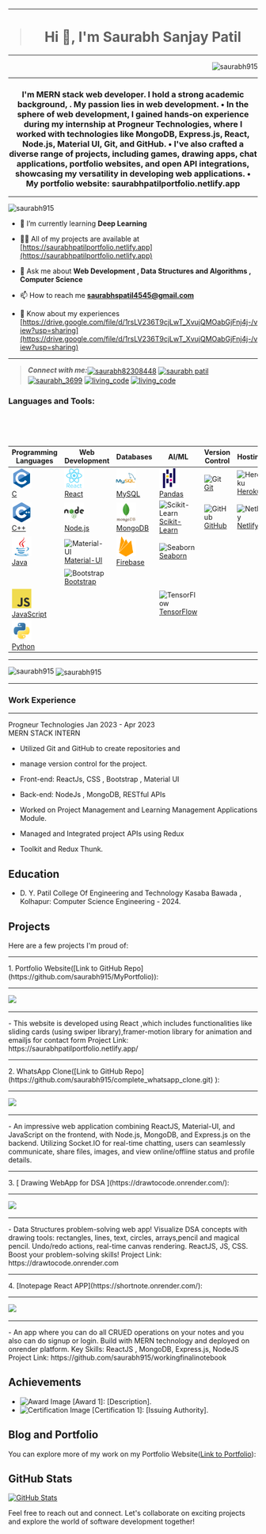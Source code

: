 <hr/>

> <h1 align="center">Hi 👋, I'm Saurabh Sanjay Patil</h1>

<hr/>
<p align="right"> <img src="https://github.com/saurabh915/saurabh915/assets/73584405/9f69bf0b-8c9d-4b30-8288-7c66bc0377fd" alt="saurabh915" /> </p>
<hr/>
<h3 align="center">I'm MERN stack web developer. I hold a strong academic background, . My passion lies in web development. • In the sphere of web development, I gained hands-on experience during my internship at Progneur Technologies, where I worked with technologies like MongoDB, Express.js, React, Node.js, Material UI, Git, and GitHub. • I've also crafted a diverse range of projects, including games, drawing apps, chat applications, portfolio websites, and open API integrations, showcasing my versatility in developing web applications. • My portfolio website: saurabhpatilportfolio.netlify.app</h3>
<hr/>
<p align="left"> <img src="https://komarev.com/ghpvc/?username=saurabh915&label=Profile%20views&color=0e75b6&style=flat" alt="saurabh915" /> </p>

- 🌱 I’m currently learning **Deep Learning**

- 👨‍💻 All of my projects are available at [https://saurabhpatilportfolio.netlify.app](https://saurabhpatilportfolio.netlify.app)

- 💬 Ask me about **Web Development , Data Structures and Algorithms , Computer Science**

- 📫 How to reach me **saurabhspatil4545@gmail.com**

- 📄 Know about my experiences [https://drive.google.com/file/d/1rsLV236T9cjLwT_XvujQMOabGjFnj4j-/view?usp=sharing](https://drive.google.com/file/d/1rsLV236T9cjLwT_XvujQMOabGjFnj4j-/view?usp=sharing)
<hr/>

>   ***Connect with me:***<a href="https://twitter.com/saurabh82308448" target="blank"><img align="center" src="https://raw.githubusercontent.com/rahuldkjain/github-profile-readme-generator/master/src/images/icons/Social/twitter.svg" alt="saurabh82308448" height="30" width="40" /></a>
<a href="https://linkedin.com/in/saurabh patil" target="blank"><img align="center" src="https://raw.githubusercontent.com/rahuldkjain/github-profile-readme-generator/master/src/images/icons/Social/linked-in-alt.svg" alt="saurabh patil" height="30" width="40" /></a>
<a href="https://www.codechef.com/users/saurabh_3699" target="blank"><img align="center" src="https://cdn.jsdelivr.net/npm/simple-icons@3.1.0/icons/codechef.svg" alt="saurabh_3699" height="30" width="40" /></a>
<a href="https://www.leetcode.com/living_code" target="blank"><img align="center" src="https://raw.githubusercontent.com/rahuldkjain/github-profile-readme-generator/master/src/images/icons/Social/leet-code.svg" alt="living_code" height="30" width="40" /></a>
<a href="https://auth.geeksforgeeks.org/user/living_code" target="blank"><img align="center" src="https://raw.githubusercontent.com/rahuldkjain/github-profile-readme-generator/master/src/images/icons/Social/geeks-for-geeks.svg" alt="living_code" height="30" width="40" /></a>


<h3 align="left">Languages and Tools:</h3>
<br/>
<br/>
<br/>

| Programming Languages | Web Development | Databases | AI/ML | Version Control | Hosting |
|------------------------|-----------------|-----------|-------|-----------------|---------|
| <img src="https://raw.githubusercontent.com/devicons/devicon/master/icons/c/c-original.svg" alt="C" width="40" height="40"/> <br/> [C](https://www.cprogramming.com/) | <img src="https://raw.githubusercontent.com/devicons/devicon/master/icons/react/react-original-wordmark.svg" alt="React" width="40" height="40"/> <br/> [React](https://reactjs.org/) | <img src="https://raw.githubusercontent.com/devicons/devicon/master/icons/mysql/mysql-original-wordmark.svg" alt="MySQL" width="40" height="40"/> <br/> [MySQL](https://www.mysql.com/) | <img src="https://raw.githubusercontent.com/devicons/devicon/2ae2a900d2f041da66e950e4d48052658d850630/icons/pandas/pandas-original.svg" alt="Pandas" width="40" height="40"/> <br/> [Pandas](https://pandas.pydata.org/) | <img src="https://www.vectorlogo.zone/logos/git-scm/git-scm-icon.svg" alt="Git" width="40" height="40"/> <br/> [Git](https://git-scm.com/) | <img src="https://www.vectorlogo.zone/logos/heroku/heroku-icon.svg" alt="Heroku" width="40" height="40"/> <br/> [Heroku](https://heroku.com) |
| <img src="https://raw.githubusercontent.com/devicons/devicon/master/icons/cplusplus/cplusplus-original.svg" alt="C++" width="40" height="40"/> <br/> [C++](https://www.w3schools.com/cpp/) | <img src="https://raw.githubusercontent.com/devicons/devicon/master/icons/nodejs/nodejs-original-wordmark.svg" alt="Node.js" width="40" height="40"/> <br/> [Node.js](https://nodejs.org) | <img src="https://raw.githubusercontent.com/devicons/devicon/master/icons/mongodb/mongodb-original-wordmark.svg" alt="MongoDB" width="40" height="40"/> <br/> [MongoDB](https://www.mongodb.com/) | <img src="https://upload.wikimedia.org/wikipedia/commons/0/05/Scikit_learn_logo_small.svg" alt="Scikit-Learn" width="40" height="40"/> <br/> [Scikit-Learn](https://scikit-learn.org/) | <img src="https://www.vectorlogo.zone/logos/github/github-icon.svg" alt="GitHub" width="40" height="40"/> <br/> [GitHub](https://github.com) | <img src="https://www.vectorlogo.zone/logos/netlify/netlify-icon.svg" alt="Netlify" width="40" height="40"/> <br/> [Netlify](https://www.netlify.com/) |
| <img src="https://raw.githubusercontent.com/devicons/devicon/master/icons/java/java-original.svg" alt="Java" width="40" height="40"/> <br/> [Java](https://www.java.com) | <img src="https://material-ui.com/static/logo.png" alt="Material-UI" width="40" height="40"/> <br/> [Material-UI](https://material-ui.com/) | <img src="https://raw.githubusercontent.com/devicons/devicon/master/icons/firebase/firebase-plain.svg" alt="Firebase" width="40" height="40"/> <br/> [Firebase](https://firebase.google.com/) | <img src="https://seaborn.pydata.org/_images/logo-mark-lightbg.svg" alt="Seaborn" width="40" height="40"/> <br/> [Seaborn](https://seaborn.pydata.org/) |   |   |
|   | <img src="https://upload.wikimedia.org/wikipedia/commons/thumb/b/b2/Bootstrap_logo.svg/1200px-Bootstrap_logo.svg.png" alt="Bootstrap" width="40" height="40"/> <br/> [Bootstrap](https://getbootstrap.com/) |   |   |   |   |
| <img src="https://raw.githubusercontent.com/devicons/devicon/master/icons/javascript/javascript-original.svg" alt="JavaScript" width="40" height="40"/> <br/> [JavaScript](https://developer.mozilla.org/en-US/docs/Web/JavaScript) |   |   | <img src="https://www.vectorlogo.zone/logos/tensorflow/tensorflow-icon.svg" alt="TensorFlow" width="40" height="40"/> <br/> [TensorFlow](https://www.tensorflow.org) |   |   |
| <img src="https://raw.githubusercontent.com/devicons/devicon/master/icons/python/python-original.svg" alt="Python" width="40" height="40"/> <br/> [Python](https://www.python.org) |   |   |   |   |   |




<hr/>





<p><img align="left" src="https://github-readme-stats.vercel.app/api/top-langs?username=saurabh915&show_icons=true&locale=en&layout=compact" alt="saurabh915" /></p>

<p>&nbsp;<img align="center" src="https://github-readme-stats.vercel.app/api?username=saurabh915&show_icons=true&locale=en" alt="saurabh915" /></p>

<hr></hr>
 <h3>Work Experience</h3>
<hr></hr>
Progneur Technologies Jan 2023 - Apr 2023<br/>
MERN STACK INTERN<br/>

- Utilized Git and GitHub to create repositories and

- manage version control for the project.
  
- Front-end: ReactJs, CSS , Bootstrap , Material UI
  
- Back-end: NodeJs , MongoDB, RESTful APIs
  
- Worked on Project Management and Learning Management Applications Module.
  
- Managed and Integrated project APIs using Redux
  
- Toolkit and Redux Thunk.



## Education

-  D. Y. Patil College Of Engineering and Technology Kasaba Bawada , Kolhapur: Computer Science Engineering - 2024.

## Projects

Here are a few projects I'm proud of:
 <hr/>
1. Portfolio Website([Link to GitHub Repo](https://github.com/saurabh915/MyPortfolio)):
   <hr/>
   <img src = "https://saurabhpatilportfolio.netlify.app/static/media/portfolio.8e309121729606271d1c.png"/>
   <hr/>
-   This website is developed using React ,which includes
  functionalities like sliding cards (using swiper
   library),framer-motion library for animation and emailjs
   for contact form
   Project Link:
   https://saurabhpatilportfolio.netlify.app/
<hr/>
2. WhatsApp Clone([Link to GitHub Repo](https://github.com/saurabh915/complete_whatsapp_clone.git) ):
 <hr/>
<img src = "https://saurabhpatilportfolio.netlify.app/static/media/WhatsappClone.0c2022791c3ee5d097a9.png"/>
<hr/>
- An impressive web application combining ReactJS,
Material-UI, and JavaScript on the frontend, with
Node.js, MongoDB, and Express.js on the backend.
Utilizing Socket.IO for real-time chatting, users can
seamlessly communicate, share files, images, and view
online/offline status and profile details.

  <hr/>
3. [ Drawing WebApp for DSA ](https://drawtocode.onrender.com/):
 <hr/>
   <img src = "https://saurabhpatilportfolio.netlify.app/static/media/drawing.7292dbc6b446b818dbe7.png" />
   <hr/>
- Data Structures problem-solving web app! Visualize
DSA concepts with drawing tools: rectangles, lines,
text, circles, arrays,pencil and magical pencil.
Undo/redo actions, real-time canvas rendering.
ReactJS, JS, CSS. Boost your problem-solving skills!
Project Link:
https://drawtocode.onrender.com
  <hr/>
4. [Inotepage React APP](https://shortnote.onrender.com/):
    <hr/>
   <img src = "https://saurabhpatilportfolio.netlify.app/static/media/notepage.3e7e0751f2757423408a.png" />
   <hr/>
- An app where you can do all CRUED operations on your
notes and you also can do signup or login. Build with
MERN technology and deployed on onrender platform.
Key Skills: ReactJS , MongoDB, Express.js, NodeJS
Project Link:
https://github.com/saurabh915/workingfinalinotebook




## Achievements

- ![Award Image](award.png) [Award 1]: [Description].
- ![Certification Image](certification.png) [Certification 1]: [Issuing Authority].

## Blog and Portfolio
You can explore more of my work on my  Portfolio Website([Link to Portfolio](https://saurabhpatilportfolio.netlify.app/)):




## GitHub Stats

[![GitHub Stats](https://github-readme-stats.vercel.app/api?username=saurabh915)](https://github.com/saurabh915)

Feel free to reach out and connect. Let's collaborate on exciting projects and explore the world of software development together!
